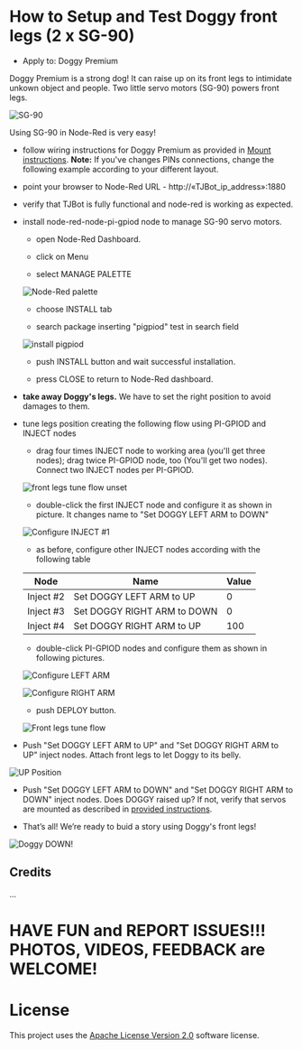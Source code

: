 # How to Setup and Test Doggy front legs (2 x SG-90)

* Apply to: Doggy Premium

Doggy Premium is a strong dog! It can raise up on its front legs to intimidate unkown object and people. Two little servo motors (SG-90) powers front legs.

![SG-90](https://github.com/fmanclossi/TJBot-playbook/blob/master/examples/Doggy/Media/5.SG-90.jpg)

Using SG-90 in Node-Red is very easy!

* follow wiring instructions for Doggy Premium as provided in [Mount instructions](https://github.com/fmanclossi/TJBot-playbook/blob/master/examples/Doggy/Create%20Doggy%20Premium.md). **Note:** If you've changes PINs connections, change the following example according to your different layout.

* point your browser to Node-Red URL  - http://«TJBot_ip_address»:1880

* verify that TJBot is fully functional and node-red is working as expected.

* install node-red-node-pi-gpiod node to manage SG-90 servo motors. 

   * open Node-Red Dashboard.
   
   * click on Menu

   * select MANAGE PALETTE
   
   ![Node-Red palette](https://github.com/fmanclossi/TJBot-playbook/blob/master/examples/Doggy/Media/1.Manage%20Node-Red%20Palette.png)

   * choose INSTALL tab
   
   * search package inserting "pigpiod" test in search field
   
   ![install pigpiod](https://github.com/fmanclossi/TJBot-playbook/blob/master/examples/Doggy/Media/6.install%20node-red%20gpiod.png)
   
   * push INSTALL button and wait successful installation.
   
   * press CLOSE to return to Node-Red dashboard.
   
* **take away Doggy's legs.** We have to set the right position to avoid damages to them.
   
* tune legs position creating the following flow using PI-GPIOD and INJECT nodes

   * drag four times INJECT node to working area (you'll get three nodes); drag twice PI-GPIOD node, too (You'll get two nodes). Connect two INJECT nodes per PI-GPIOD.
   
   ![front legs tune flow unset](https://github.com/fmanclossi/TJBot-playbook/blob/master/examples/Doggy/Media/9a-Setup%20front%20legs%20flow%20%20not%20configured.jpg)
        
   * double-click the first INJECT node and configure it as shown in picture. It changes name to "Set DOGGY LEFT ARM to DOWN"

   ![Configure INJECT #1](https://github.com/fmanclossi/TJBot-playbook/blob/master/examples/Doggy/Media/9c-Setup%20front%20legs%20flow%20-%20set%20left%20arm%20to%20DOWN.jpg)
   
   * as before, configure other INJECT nodes according with the following table
   
   Node | Name | Value
   ---- | ---- | -----
   Inject #2 | Set DOGGY LEFT ARM to UP | 0
   Inject #3 | Set DOGGY RIGHT ARM to DOWN | 0
   Inject #4 | Set DOGGY RIGHT ARM to UP | 100
           
   * double-click PI-GPIOD nodes and configure them as shown in following pictures.
   
   ![Configure LEFT ARM](https://github.com/fmanclossi/TJBot-playbook/blob/master/examples/Doggy/Media/9b-Setup%20front%20legs%20flow%20-%20configure%20left%20arm%20servo%20motor.jpg)
   
   ![Configure RIGHT ARM](https://github.com/fmanclossi/TJBot-playbook/blob/master/examples/Doggy/Media/9b-Setup%20front%20legs%20flow%20-%20configure%20right%20arm%20servo%20motor.jpg)
   
   * push DEPLOY button.
   
   ![Front legs tune flow](https://github.com/fmanclossi/TJBot-playbook/blob/master/examples/Doggy/Media/9c-Setup%20front%20legs%20flow%20-%20finished%20-%20down.jpg)
   
* Push "Set DOGGY LEFT ARM to UP" and "Set DOGGY RIGHT ARM to UP" inject nodes. Attach front legs to let Doggy to its belly.

![UP Position](https://github.com/fmanclossi/TJBot-playbook/blob/master/examples/Doggy/Media/Doggy%20Premium%20arms%20UP.jpg)
 
* Push "Set DOGGY LEFT ARM to DOWN" and "Set DOGGY RIGHT ARM to DOWN" inject nodes. Does DOGGY raised up? If not, verify that servos are mounted as described in [provided instructions](https://github.com/fmanclossi/TJBot-playbook/blob/master/examples/Doggy/Create%20Doggy%20Premium.md).

* That’s all! We’re ready to buid a story using Doggy's front legs!

![Doggy DOWN!](https://github.com/fmanclossi/TJBot-playbook/blob/master/examples/Doggy/Media/Doggy%20Premium%20arms%20DOWN.jpg)


## Credits

...

# HAVE FUN and REPORT ISSUES!!! PHOTOS, VIDEOS, FEEDBACK are WELCOME!

# License  
This project uses the [Apache License Version 2.0](../../LICENSE) software license.  